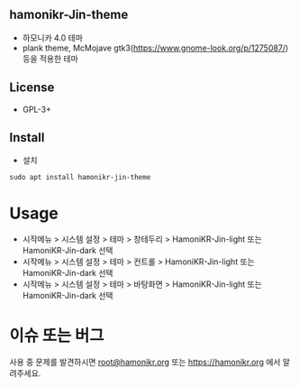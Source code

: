 ## hamonikr-Jin-theme

 * 하모니카 4.0 테마
 * plank theme, McMojave gtk3(https://www.gnome-look.org/p/1275087/) 등을 적용한 테마

## License

 * GPL-3+

## Install

 * 설치
```
sudo apt install hamonikr-jin-theme
```

# Usage

 * 시작메뉴 > 시스템 설정 > 테마 > 창테두리  > HamoniKR-Jin-light 또는 HamoniKR-Jin-dark 선택
 * 시작메뉴 > 시스템 설정 > 테마 > 컨트롤  > HamoniKR-Jin-light 또는 HamoniKR-Jin-dark 선택
 * 시작메뉴 > 시스템 설정 > 테마 > 바탕화면  > HamoniKR-Jin-light 또는 HamoniKR-Jin-dark 선택

# 이슈 또는 버그

 사용 중 문제를 발견하시면 root@hamonikr.org 또는 https://hamonikr.org 에서 알려주세요.

